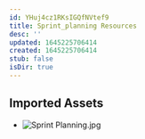 ```yaml
---
id: YHuj4cz1RKsIGQfNVtef9
title: Sprint_planning Resources
desc: ''
updated: 1645225706414
created: 1645225706414
stub: false
isDir: true
---
```

## Imported Assets
- ![Sprint Planning.jpg](/assets/sprint-planning.jpg)
